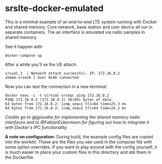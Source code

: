 # srslte-docker-emulated

This is a minimal example of an end-to-end LTE system running with Docker and
shared memory. Core network, base station and user device all run in separate
containers. The air interface is emulated via radio samples in shared memory.

See it happen with

    docker-compose up

After a while you'll se the UE attach:

    srsue1_1  | Network attach successful. IP: 172.16.0.2
    shmem-srsenb | User 0x46 connected

Now you can test the connection in a new terminal:

    docker exec -i -t virtual-srsepc ping 172.16.0.2
    PING 172.16.0.2 (172.16.0.2) 56(84) bytes of data.
    64 bytes from 172.16.0.2: icmp_seq=1 ttl=64 time=25.3 ms
    64 bytes from 172.16.0.2: icmp_seq=2 ttl=64 time=24.2 ms

*Credits go to @jgiovatto for implementing the shared memory radio interfaces
and to @FabianEckermann for figuring out how to integrate it with Docker's IPC
functionality.*

**A note on configuration:** During build, the example config files are copied
into the workdir. These are the files you see used in the compose file with some
option overrides. If you want to play around with the config yourself, it is
much easier to place your custom files in this directory and `ADD` them in the
Dockerfile.
